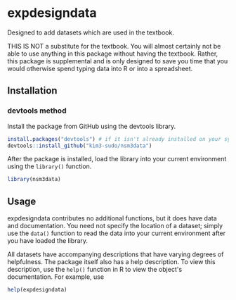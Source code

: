 # expdesigndata

Designed to add datasets which are used in the textbook.

THIS IS NOT a substitute for the textbook. You will almost certainly not be able to use anything in this package without having the textbook. Rather, this package is supplemental and is only designed to save you time that you would otherwise spend typing data into R or into a spreadsheet.

## Installation

### devtools method

Install the package from GitHub using the devtools library.

```R
install.packages("devtools") # if it isn't already installed on your system
devtools::install_github("kim3-sudo/nsm3data")
```

After the package is installed, load the library into your current environment using the `library()` function.

```R
library(nsm3data)
```

## Usage

expdesigndata contributes no additional functions, but it does have data and documentation. You need not specify the location of a dataset; simply use the `data()` function to read the data into your current environment after you have loaded the library.

All datasets have accompanying descriptions that have varying degrees of helpfulness. The package itself also has a help description. To view this description, use the `help()` function in R to view the object's documentation. For example, use

```R
help(expdesigndata)
```
